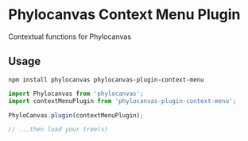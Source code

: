 # Phylocanvas Context Menu Plugin
Contextual functions for Phylocanvas

## Usage
```
npm install phylocanvas phylocanvas-plugin-context-menu
```
```javascript
import Phylocanvas from 'phylocanvas';
import contextMenuPlugin from 'phylocanvas-plugin-context-menu';

PhyloCanvas.plugin(contextMenuPlugin);

// ...then load your tree(s)
```
